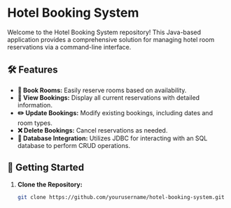 # Hotel Booking System

Welcome to the Hotel Booking System repository! This Java-based application provides a comprehensive solution for managing hotel room reservations via a command-line interface.

## 🛠 Features

- **📅 Book Rooms:** Easily reserve rooms based on availability.
- **📜 View Bookings:** Display all current reservations with detailed information.
- **✏️ Update Bookings:** Modify existing bookings, including dates and room types.
- **❌ Delete Bookings:** Cancel reservations as needed.
- **🔗 Database Integration:** Utilizes JDBC for interacting with an SQL database to perform CRUD operations.

## 🚀 Getting Started

1. **Clone the Repository:**
   ```bash
   git clone https://github.com/yourusername/hotel-booking-system.git
